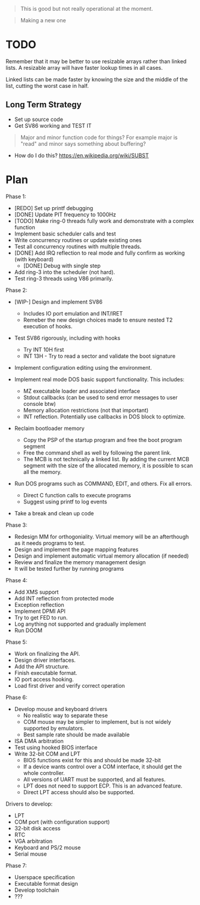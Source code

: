> This is good but not really operational at the moment.

> Making a new one

# TODO

Remember that it may be better to use resizable arrays rather than linked lists. A resizable array will have faster lookup times in all cases.

Linked lists can be made faster by knowing the size and the middle of the list, cutting the worst case in half.

## Long Term Strategy

- Set up source code
- Get SV86 working and TEST IT

> Major and minor function code for things? For example major is "read" and minor says something about buffering?

- How do I do this? <https://en.wikipedia.org/wiki/SUBST>

# Plan

Phase 1:
- [REDO] Set up printf debugging
- [DONE] Update PIT frequency to 1000Hz
- [TODO] Make ring-0 threads fully work and demonstrate with a complex function
- Implement basic scheduler calls and test
- Write concurrency routines or update existing ones
- Test all concurrency routines with multiple threads.
- [DONE] Add IRQ reflection to real mode and fully confirm as working (with keyboard)
    - [DONE] Debug with single step
- Add ring-3 into the scheduler (not hard).
- Test ring-3 threads using V86 primarily.

Phase 2:
- [WIP-] Design and implement SV86
    - Includes IO port emulation and INT/IRET
    - Remeber the new design choices made to ensure nested T2 execution of hooks.
- Test SV86 rigorously, including with hooks
	- Try INT 10H first
	- INT 13H - Try to read a sector and validate the boot signature
- Implement configuration editing using the environment.
- Implement real mode DOS basic support functionality. This includes:
    - MZ executable loader and associated interface
    - Stdout callbacks (can be used to send error messages to user console btw)
    - Memory allocation restrictions (not that important)
    - INT reflection. Potentially use callbacks in DOS block to optimize.
- Reclaim bootloader memory
	- Copy the PSP of the startup program and free the boot program segment
	- Free the command shell as well by following the parent link.
	- The MCB is not technically a linked list. By adding the current MCB segment with the size of the allocated memory, it is possible to scan all the memory.
- Run DOS programs such as COMMAND, EDIT, and others. Fix all errors.
	- Direct C function calls to execute programs
	- Suggest using printf to log events

- Take a break and clean up code

Phase 3:
- Redesign MM for orthogoniality. Virtual memory will be an afterthough as it needs programs to test.
- Design and implement the page mapping features
- Design and implement automatic virtual memory allocation (if needed)
- Review and finalize the memory management design
- It will be tested further by running programs

Phase 4:
- Add XMS support
- Add INT reflection from protected mode
- Exception reflection
- Implement DPMI API
- Try to get FED to run.
- Log anything not supported and gradually implement
- Run DOOM

Phase 5:
- Work on finalizing the API.
- Design driver interfaces.
- Add the API structure.
- Finish executable format.
- IO port access hooking.
- Load first driver and verify correct operation

Phase 6:
- Develop mouse and keyboard drivers
	- No realistic way to separate these
	- COM mouse may be simpler to implement, but is not widely supported by emulators.
	- Best sample rate should be made available
- ISA DMA arbitration
- Test using hooked BIOS interface
- Write 32-bit COM and LPT
	- BIOS functions exist for this and should be made 32-bit
	- If a device wants control over a COM interface, it should get the whole controller.
	- All versions of UART must be supported, and all features.
	- LPT does not need to support ECP. This is an advanced feature.
	- Direct LPT access should also be supported.

Drivers to develop:
- LPT
- COM port (with configuration support)
- 32-bit disk access
- RTC
- VGA arbitration
- Keyboard and PS/2 mouse
- Serial mouse

Phase 7:
- Userspace specification
- Executable format design
- Develop toolchain
- ???
